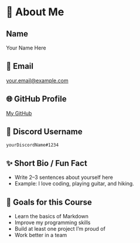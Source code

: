 # 👋 About Me

## Name
Your Name Here

## 📧 Email
your.email@example.com

## 🌐 GitHub Profile
[My GitHub](https://github.com/your-username)

## 💬 Discord Username
`yourDiscordName#1234`

## ✨ Short Bio / Fun Fact
- Write 2–3 sentences about yourself here
- Example: I love coding, playing guitar, and hiking.

## 🎯 Goals for this Course
- Learn the basics of Markdown
- Improve my programming skills
- Build at least one project I’m proud of
- Work better in a team
